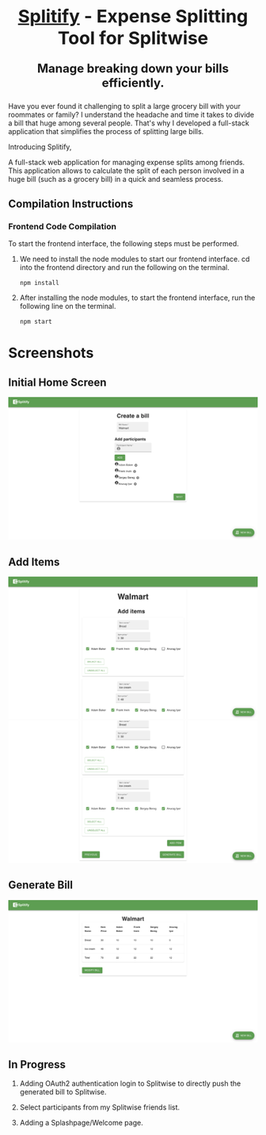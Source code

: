 <h1 align="center" style="font-size: 36px;"><strong><a href="https://splitify.herokuapp.com/">Splitify</a> - Expense Splitting Tool for Splitwise</strong></h1>

<p align="center" style="font-size: 24px;"><strong>Manage breaking down your bills efficiently.</strong></p>

Have you ever found it challenging to split a large grocery bill with your roommates or family? I understand the headache and time it takes to divide a bill that huge among several people. That's why I developed a full-stack application that simplifies the process of splitting large bills.

Introducing Splitify,

A full-stack web application for managing expense splits among friends. This application allows to calculate the split of each person involved in a huge bill (such as a grocery bill) in a quick and seamless process.

## Compilation Instructions

### **Frontend Code Compilation**

To start the frontend interface, the following steps must be performed.

1.  We need to install the node modules to start our frontend interface. cd into the frontend directory and run the following on the terminal.

        npm install

2.  After installing the node modules, to start the frontend interface, run the following line on the terminal.

        npm start

# Screenshots

## Initial Home Screen

![Initial Homescreen](/screenshots/Initial%20Homescreen.png)

## Add Items

![Add Items - 1](/screenshots/Add%20Items%20-%201.png)
![Add Items - 2](/screenshots/Add%20Items%20-%202.png)

## Generate Bill

![Generate Bill](/screenshots/Generate%20Bill.png)

## In Progress

1. Adding OAuth2 authentication login to Splitwise to directly push the generated bill to Splitwise.

2. Select participants from my Splitwise friends list.

3. Adding a Splashpage/Welcome page.
